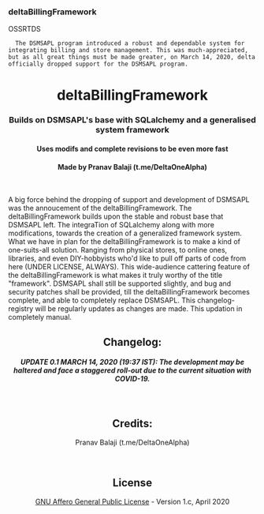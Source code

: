 ### deltaBillingFramework


OSSRTDS
      
      The DSMSAPL program introduced a robust and dependable system for integrating billing and store management. This was much-appreciated, but as all great things must be made greater, on March 14, 2020, delta officially dropped support for the DSMSAPL program.
<h1 align="center">deltaBillingFramework</h1>
<h3 align="center">Builds on DSMSAPL's base with SQLalchemy and a generalised system framework</h3>
<h4 align="center">Uses modifs and complete revisions to be even more fast</h4>
<h4 align="center">Made by Pranav Balaji (t.me/DeltaOneAlpha)</h4>
<p align="center">&nbsp;</p>


A big force behind the dropping of support and development of DSMSAPL was the annoucement of the deltaBillingFramework.
The deltaBillingFramework builds upon the stable and robust base that DSMSAPL left. The integraTion of SQLalchemy along with more modifications, towards the creation of a generalized framework system. What we have in plan for the deltaBillingFramework is to make a kind of one-suits-all solution. Ranging from physical stores, to online ones, libraries, and even DIY-hobbyists who'd like to pull off parts of code from here (UNDER LICENSE, ALWAYS). This wide-audience cattering feature of the deltaBillingFramework is what makes it truly worthy of the title "framework".
DSMSAPL shall still be supported slightly, and bug and security patches shall be provided, till the deltaBillingFramework becomes complete, and able to completely replace DSMSAPL.
This changelog-registry will be regularly updates as changes are made. This updation in completely manual.


<h2 align="center">Changelog:</h2>
<h5 align="center">UPDATE 0.1 MARCH 14, 2020 (19:37 IST): The development may be haltered and face a staggered roll-out due to the current situation with COVID-19.</h5>
<p align="center">&nbsp;</p>
<h2 align="center">Credits:</h2>
<p align="center">Pranav Balaji (t.me/DeltaOneAlpha)</p>
<p align="center">&nbsp;</p>
<h2 align="center">License</h2>
<p align="center"><a href="https://github.com/deltaonealpha/deltaBillingFramework/master/COPYING">GNU Affero General Public License</a> - Version 1.c, April 2020</p>
